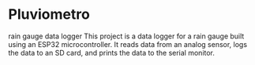 # Pluviometro
rain gauge data logger
This project is a data logger for a rain gauge built using an ESP32 microcontroller. It reads data from an analog sensor, logs the data to an SD card, and prints the data to the serial monitor.

